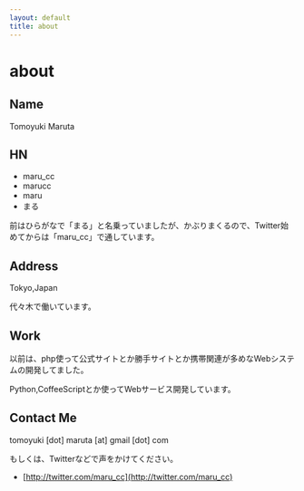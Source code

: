 ```yaml
---
layout: default
title: about
---
```


# about

## Name

Tomoyuki Maruta

## HN

- maru_cc
- marucc
- maru
- まる

前はひらがなで「まる」と名乗っていましたが、かぶりまくるので、Twitter始めてからは「maru_cc」で通しています。

## Address

Tokyo,Japan

代々木で働いています。

## Work

以前は、php使って公式サイトとか勝手サイトとか携帯関連が多めなWebシステムの開発してました。

Python,CoffeeScriptとか使ってWebサービス開発しています。

## Contact Me

tomoyuki \[dot\] maruta \[at\] gmail \[dot\] com

もしくは、Twitterなどで声をかけてください。

- [http://twitter.com/maru_cc](http://twitter.com/maru_cc)